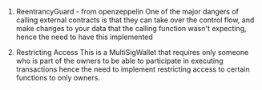 1. ReentrancyGuard - from openzeppelin
One of the major dangers of calling external contracts is that they 
can take over the control flow, and make changes to your data that 
the calling function wasn't expecting, hence the need to have this implemented

 2. Restricting Access
 This is a MultiSigWallet that requires only someone who is part of the owners
 to be able to participate in executing transactions hence the need to implement
 restricting access to certain functions to only owners.